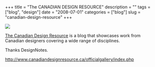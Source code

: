 +++
title = "The CANADIAN DESIGN RESOURCE"
description = ""
tags = ["blog", "design"]
date = "2008-07-01"
categories = ["blog"]
slug = "canadian-design-resource"
+++



  <div class="notebook-screenshot"><a href="http://www.canadiandesignresource.ca/officialgallery/index.php"><img src="//konigi.com/media/bluga/wt486a11d5c5a90.jpg"/></a></div><p><a href="http://www.canadiandesignresource.ca/officialgallery/index.php">The Canadian Design Resource</a> is a blog that showcases work from Canadian designers covering a wide range of disciplines.</p>
<p>Thanks DesignNotes.</p>
    
  <a href="http://www.canadiandesignresource.ca/officialgallery/index.php">http://www.canadiandesignresource.ca/officialgallery/index.php</a>
